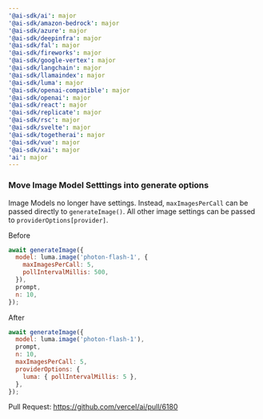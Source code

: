 ```yaml
---
'@ai-sdk/ai': major
'@ai-sdk/amazon-bedrock': major
'@ai-sdk/azure': major
'@ai-sdk/deepinfra': major
'@ai-sdk/fal': major
'@ai-sdk/fireworks': major
'@ai-sdk/google-vertex': major
'@ai-sdk/langchain': major
'@ai-sdk/llamaindex': major
'@ai-sdk/luma': major
'@ai-sdk/openai-compatible': major
'@ai-sdk/openai': major
'@ai-sdk/react': major
'@ai-sdk/replicate': major
'@ai-sdk/rsc': major
'@ai-sdk/svelte': major
'@ai-sdk/togetherai': major
'@ai-sdk/vue': major
'@ai-sdk/xai': major
'ai': major
---
```


### Move Image Model Setttings into generate options

Image Models no longer have settings. Instead, `maxImagesPerCall` can be passed directly to `generateImage()`. All other image settings can be passed to `providerOptions[provider]`.

Before

```js
await generateImage({
  model: luma.image('photon-flash-1', {
    maxImagesPerCall: 5,
    pollIntervalMillis: 500,
  }),
  prompt,
  n: 10,
});
```

After

```js
await generateImage({
  model: luma.image('photon-flash-1'),
  prompt,
  n: 10,
  maxImagesPerCall: 5,
  providerOptions: {
    luma: { pollIntervalMillis: 5 },
  },
});
```

Pull Request: https://github.com/vercel/ai/pull/6180
